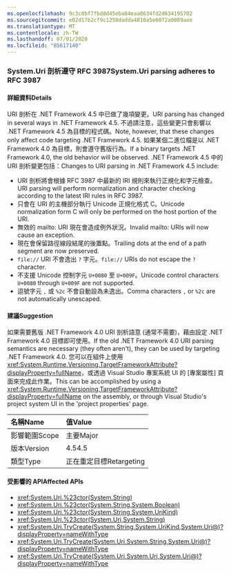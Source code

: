 ```yaml
---
ms.openlocfilehash: 9c3c0bf7fbd8d45eba84eaa8634fd2d834195702
ms.sourcegitcommit: e02d17b2cf9c1258dadda4810a5e6072a0089aee
ms.translationtype: MT
ms.contentlocale: zh-TW
ms.lasthandoff: 07/01/2020
ms.locfileid: "85617140"
---
```

### <a name="systemuri-parsing-adheres-to-rfc-3987"></a><span data-ttu-id="7e0be-101">System.Uri 剖析遵守 RFC 3987</span><span class="sxs-lookup"><span data-stu-id="7e0be-101">System.Uri parsing adheres to RFC 3987</span></span>

#### <a name="details"></a><span data-ttu-id="7e0be-102">詳細資料</span><span class="sxs-lookup"><span data-stu-id="7e0be-102">Details</span></span>

<span data-ttu-id="7e0be-103">URI 剖析在 .NET Framework 4.5 中已做了幾項變更。</span><span class="sxs-lookup"><span data-stu-id="7e0be-103">URI parsing has changed in several ways in .NET Framework 4.5.</span></span> <span data-ttu-id="7e0be-104">不過請注意，這些變更只會影響以 .NET Framework 4.5 為目標的程式碼。</span><span class="sxs-lookup"><span data-stu-id="7e0be-104">Note, however, that these changes only affect code targeting .NET Framework 4.5.</span></span> <span data-ttu-id="7e0be-105">如果某個二進位檔是以 .NET Framework 4.0 為目標，則會遵守舊版行為。</span><span class="sxs-lookup"><span data-stu-id="7e0be-105">If a binary targets .NET Framework 4.0, the old behavior will be observed.</span></span> <span data-ttu-id="7e0be-106">.NET Framework 4.5 中的 URI 剖析變更包括：</span><span class="sxs-lookup"><span data-stu-id="7e0be-106">Changes to URI parsing in .NET Framework 4.5 include:</span></span>

- <span data-ttu-id="7e0be-107">URI 剖析將會根據 RFC 3987 中最新的 IRI 規則來執行正規化和字元檢查。</span><span class="sxs-lookup"><span data-stu-id="7e0be-107">URI parsing will perform normalization and character checking according to the latest IRI rules in RFC 3987.</span></span>
- <span data-ttu-id="7e0be-108">只會在 URI 的主機部分執行 Unicode 正規化格式 C。</span><span class="sxs-lookup"><span data-stu-id="7e0be-108">Unicode normalization form C will only be performed on the host portion of the URI.</span></span>
- <span data-ttu-id="7e0be-109">無效的 mailto: URI 現在會造成例外狀況。</span><span class="sxs-lookup"><span data-stu-id="7e0be-109">Invalid mailto: URIs will now cause an exception.</span></span>
- <span data-ttu-id="7e0be-110">現在會保留路徑線段結尾的後置點。</span><span class="sxs-lookup"><span data-stu-id="7e0be-110">Trailing dots at the end of a path segment are now preserved.</span></span>
- <span data-ttu-id="7e0be-111">`file://` URI 不會逸出 `?` 字元。</span><span class="sxs-lookup"><span data-stu-id="7e0be-111">`file://` URIs do not escape the `?` character.</span></span>
- <span data-ttu-id="7e0be-112">不支援 Unicode 控制字元 `U+0080` 至 `U+009F`。</span><span class="sxs-lookup"><span data-stu-id="7e0be-112">Unicode control characters `U+0080` through `U+009F` are not supported.</span></span>
- <span data-ttu-id="7e0be-113">逗號字元 `,` 或 `%2c` 不會自動設為未逸出。</span><span class="sxs-lookup"><span data-stu-id="7e0be-113">Comma characters `,` or `%2c` are not automatically unescaped.</span></span>

#### <a name="suggestion"></a><span data-ttu-id="7e0be-114">建議</span><span class="sxs-lookup"><span data-stu-id="7e0be-114">Suggestion</span></span>

<span data-ttu-id="7e0be-115">如果需要舊版 .NET Framework 4.0 URI 剖析語意 (通常不需要)，藉由設定 .NET Framework 4.0 目標即可使用。</span><span class="sxs-lookup"><span data-stu-id="7e0be-115">If the old .NET Framework 4.0 URI parsing semantics are necessary (they often aren't), they can be used by targeting .NET Framework 4.0.</span></span> <span data-ttu-id="7e0be-116">您可以在組件上使用 <xref:System.Runtime.Versioning.TargetFrameworkAttribute?displayProperty=fullName>，或透過 Visual Studio 專案系統 UI 的 [專案屬性] 頁面來完成此作業。</span><span class="sxs-lookup"><span data-stu-id="7e0be-116">This can be accomplished by using a <xref:System.Runtime.Versioning.TargetFrameworkAttribute?displayProperty=fullName> on the assembly, or through Visual Studio's project system UI in the 'project properties' page.</span></span>

| <span data-ttu-id="7e0be-117">名稱</span><span class="sxs-lookup"><span data-stu-id="7e0be-117">Name</span></span>    | <span data-ttu-id="7e0be-118">值</span><span class="sxs-lookup"><span data-stu-id="7e0be-118">Value</span></span>       |
|:--------|:------------|
| <span data-ttu-id="7e0be-119">影響範圍</span><span class="sxs-lookup"><span data-stu-id="7e0be-119">Scope</span></span>   | <span data-ttu-id="7e0be-120">主要</span><span class="sxs-lookup"><span data-stu-id="7e0be-120">Major</span></span>       |
| <span data-ttu-id="7e0be-121">版本</span><span class="sxs-lookup"><span data-stu-id="7e0be-121">Version</span></span> | <span data-ttu-id="7e0be-122">4.5</span><span class="sxs-lookup"><span data-stu-id="7e0be-122">4.5</span></span>         |
| <span data-ttu-id="7e0be-123">類型</span><span class="sxs-lookup"><span data-stu-id="7e0be-123">Type</span></span>    | <span data-ttu-id="7e0be-124">正在重定目標</span><span class="sxs-lookup"><span data-stu-id="7e0be-124">Retargeting</span></span> |

#### <a name="affected-apis"></a><span data-ttu-id="7e0be-125">受影響的 API</span><span class="sxs-lookup"><span data-stu-id="7e0be-125">Affected APIs</span></span>

- <xref:System.Uri.%23ctor(System.String)>
- <xref:System.Uri.%23ctor(System.String,System.Boolean)>
- <xref:System.Uri.%23ctor(System.String,System.UriKind)>
- <xref:System.Uri.%23ctor(System.Uri,System.String)>
- <xref:System.Uri.TryCreate(System.String,System.UriKind,System.Uri@)?displayProperty=nameWithType>
- <xref:System.Uri.TryCreate(System.Uri,System.String,System.Uri@)?displayProperty=nameWithType>
- <xref:System.Uri.TryCreate(System.Uri,System.Uri,System.Uri@)?displayProperty=nameWithType>
